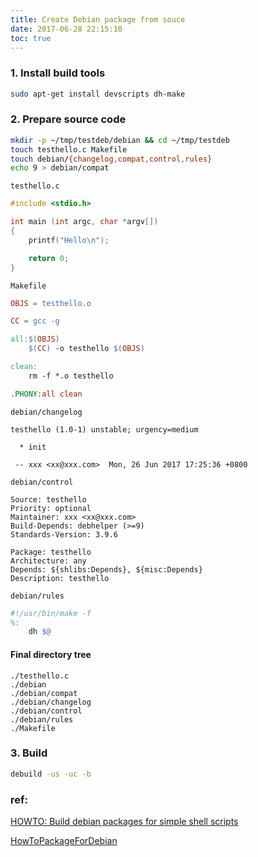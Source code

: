```yaml
---
title: Create Debian package from souce
date: 2017-06-28 22:15:10
toc: true
---
```


### 1. Install build tools

```bash
sudo apt-get install devscripts dh-make
```

### 2. Prepare source code

```bash
mkdir -p ~/tmp/testdeb/debian && cd ~/tmp/testdeb
touch testhello.c Makefile
touch debian/{changelog,compat,control,rules}
echo 9 > debian/compat
```

`testhello.c`

``` C
#include <stdio.h>

int main (int argc, char *argv[])
{
	printf("Hello\n");

	return 0;
}

```

`Makefile`

``` Makefile
OBJS = testhello.o

CC = gcc -g

all:$(OBJS)
	$(CC) -o testhello $(OBJS)

clean:
	rm -f *.o testhello

.PHONY:all clean
```

`debian/changelog`
```
testhello (1.0-1) unstable; urgency=medium

  * init

 -- xxx <xx@xxx.com>  Mon, 26 Jun 2017 17:25:36 +0800
```

`debian/control`
```
Source: testhello
Priority: optional
Maintainer: xxx <xx@xxx.com>
Build-Depends: debhelper (>=9)
Standards-Version: 3.9.6

Package: testhello
Architecture: any
Depends: ${shlibs:Depends}, ${misc:Depends}
Description: testhello
```

`debian/rules`
``` Makefile
#!/usr/bin/make -f  
%:  
	dh $@
```

#### Final directory tree
```
./testhello.c
./debian
./debian/compat
./debian/changelog
./debian/control
./debian/rules
./Makefile
```

### 3. Build

``` bash
debuild -us -uc -b
```

### ref:
[HOWTO: Build debian packages for simple shell scripts](https://blog.packagecloud.io/eng/2016/12/15/howto-build-debian-package-containing-simple-shell-scripts/)

[HowToPackageForDebian](https://wiki.debian.org/HowToPackageForDebian)
